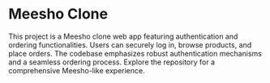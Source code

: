 # Meesho Clone
This project is a Meesho clone web app featuring authentication and ordering functionalities. 
Users can securely log in, browse products, and place orders. 
The codebase emphasizes robust authentication mechanisms and a seamless ordering process. 
Explore the repository for a comprehensive Meesho-like experience.
